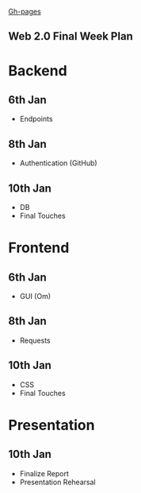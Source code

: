 [Gh-pages](http://rasjostrom.github.io/yggdrasil/)

Web 2.0 Final Week Plan
-------------------------------

# Backend
## 6th Jan
- Endpoints

## 8th Jan
- Authentication (GitHub)

## 10th Jan
- DB
- Final Touches

# Frontend

## 6th Jan
- GUI (Om)
 
## 8th Jan
- Requests

## 10th Jan
- CSS
- Final Touches

# Presentation
## 10th Jan
- Finalize Report
- Presentation Rehearsal